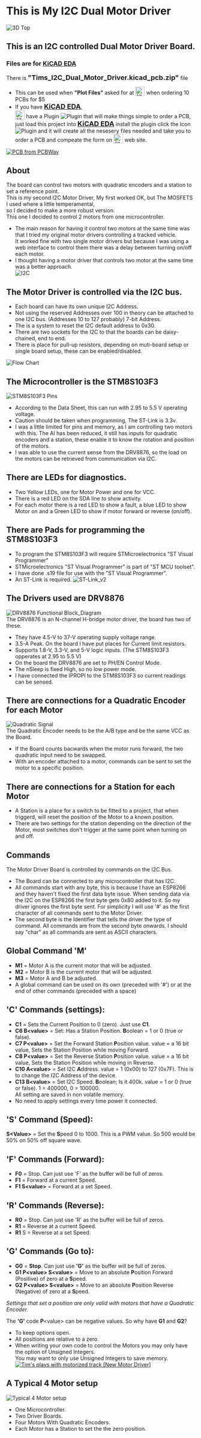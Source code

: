 # This is My I2C Dual Motor Driver  
![3D Top](images/Tims_I2C_Dual_Motor_Driver_3D_Top.png)  
## This is an I2C controlled Dual Motor Driver Board.  
### Files are for [KiCAD EDA](https://www.kicad.org/)  
There is <span style="font-size: large;">**"Tims_I2C_Dual_Motor_Driver.kicad_pcb.zip"**</span> file  
* This can be used when **"Plot Files"** asked for at 
<sub><a href="https://www.pcbway.com/"><img src="images/PCBWay179x50.png" alt="Alt text" height="25" /></a></sub> 
when ordering 10 PCBs for $5  
* If you have <span style="font-size: large;">**[KiCAD EDA](https://www.kicad.org/)**</span>,  
<sub><a href="https://www.pcbway.com/"><img src="images/PCBWay179x50.png" alt="Alt text" height="25" /></a></sub>
have a Plugin ![Plugin](images/PCBWay_Icon.png) that will make things simple to order a PCB,  
just load this project into <span style="font-size: large;">**[KiCAD EDA](https://www.kicad.org/)**</span> install the plugin click the Icon ![Plugin](images/PCBWay_Icon.png) and it will create all the nesesery files needed and take you to order a PCB 
and compeate the form on 
<sub><a href="https://www.pcbway.com/"><img src="images/PCBWay179x50.png" alt="Alt text" height="25" /></a></sub> 
web site.  
  
<a href="https://www.pcbway.com/project/shareproject/Tim_s_I2C_Dual_Motor_Driver_4f620b08.html"><img src="https://www.pcbway.com/project/img/images/frompcbway-1220.png" alt="PCB from PCBWay" /></a>
## About  
The board can control two motors with quadratic encoders and a station to set a reference point.  
This is my second I2C Motor Driver, My first worked OK, but The MOSFETS I used where a little temperamental,  
so I decided to make a more robust version.  
This one I decided to control 2 motors from one microcontroller.  
* The main reason for having it control two motors at the same time was that I tried my original motor drivers controlling a tracked vehicle.  
It worked fine with two single motor drivers  but because I was using a web interface to control them there was a delay between turning on/off each motor.  
* I thought having a motor driver that controls two motor at the same time was a better approach.  
![I2C](images/Tims_I2C_Dual_Motor_Driver_I2C.png)  
## The Motor Driver is controlled via the I2C bus.  
* Each board can have its own unique I2C Address.  
* Not using the reserved Addresses over 100 in theory can be attached to one I2C bus. (Addresses 10 to 127 probably) 7-bit Address.  
* The is a system to reset the I2C default address to 0x30.  
* There are two sockets for the I2C to that the boards can be daisy-chained, end to end.  
* There is place for pull-up resistors, depending on muti-board setup or single board setup, these can be enabled/disabled.  
  
![Flow Chart](images/Tims_I2C_Dual_Motor_Driver_FlowChart.png)  
## The Microcontroller is the STM8S103F3
![STM8S103F3 Pins](images/Tims_I2C_Dual_Motor_Driver_STM8S103F3_Pins.png)  
* According to the Data Sheet, this can run with 2.95 to 5.5 V operating voltage.  
* Caution should be taken when programming, The ST-Link is 3.3v.  
* I was a little limited for pins and memory, as I am controlling two motors with this. The AI has been reduced, it still has inputs for quadratic encoders and a station, these enable it to know the rotation and position of the motors.  
* I was able to use the current sense from the DRV8876, so the load on the motors can be retrieved from communication via I2C.  
## There are LEDs for diagnostics.  
* Two Yellow LEDs, one for Motor Power and one for VCC.  
* There is a red LED on the SDA line to show activity.  
* For each motor there is a red LED to show a fault, a blue LED to show Motor on and a Green LED to show if motor forward or reverse (on/off).  
## There are Pads for programming the STM8S103F3
* To program the STM8S103F3 will require STMicroelectronics "ST Visual Programmer"  
* STMicroelectronics "ST Visual Programmer" is part of "ST MCU toolset".  
* I have done .s19 file for use with the "ST Visual Programmer".  
* An ST-Link is required.
![ST-Link_v2](images/ST-Link_v2.png)  
## The Drivers used are DRV8876
![DRV8876 Functional Block_Diagram](images/DRV8876_Functional_Block_Diagram.png)  
The DRV8876 is an N-channel H-bridge motor driver, the board has two of these.  
* They have 4.5-V to 37-V operating supply voltage range.  
* 3.5-A Peak. On the board I have put places for Current limit resistors.  
* Supports 1.8-V, 3.3-V, and 5-V logic inputs. (The STM8S103F3 opperates at 2.95 to 5.5 V)  
* On the board the DRV8876 are set to PH/EN Control Mode.  
* The nSleep is fixed High, so no low power mode.  
* I have connected the IPROPI to the STM8S103F3 so current readings can be sensed.  
## There are connections for a Quadratic Encoder for each Motor  
![Quadratic Signal](images/Oscilloscope.png)  
The Quadratic Encoder needs to be the A/B type and be the same VCC as the Board.  
* If the Board counts bacwards when the motor runs forward, the two quadratic input need to be swapped.  
* With an encoder attached to a motor, commands can be sent to set the motor to a specific position.  
## There are connections for a Station for each Motor  
* A Station is a place for a switch to be fitted to a project, that when triggerd, will reset the position of the Motor to a known position.  
* There are two settings for the station depending on the direction of the Motor, most switches don't trigger at the same point when turning on and off.  
## Commands  
The Motor Driver Board is controlled by commands on the I2C Bus.  
* The Board can be connected to any microcontroller that has I2C.  
* All commands start with any byte, this is because I have an ESP8266 and they haven't fixed the first data byte issue. When sending data via the I2C on the ESP8266 the first byte gets 0x80 added to it. So my driver ignores the first byte sent. For simplicity I will use '#' as the first character of all commands sent to the Motor Driver.  
* The second byte is the Identifier that tells the driver the type of command. All commands are from the second byte onwards. I should say "char" as all commands are sent as ASCII characters.  
## Global Command 'M'  
* **M1** = Motor A is the current motor that will be adjusted.  
* **M2** = Motor B is the current motor that will be adjusted.  
* **M3** = Motor A and B be adjusted.  
* A global command can be used on its own (preceded with '#') or at the end of other commands (preceded with a space)  
## 'C' Commands (settings):
* **C1** = Sets the Current Position to 0 (zero). Just use **C1**.  
* **C6 B\<value>** = Set: Has a Station Position. **B**oolean = 1 or 0 (true or false).  
* **C7 P\<value>** = Set the Forward Station **P**osition value. value = a 16 bit value, Sets the Station Position while moving Forward.  
* **C8 P\<value>** = Set the Reverse Station **P**osition value. value = a 16 bit value, Sets the Station Position while moving in Reverse.  
* **C10 A\<value>** = Set I2C **A**ddress. value = 1 (0x00) to 127 (0x7F). This is to change the I2C Address of the device.  
* **C13 B\<value>** = Set I2C Speed. **B**oolean; Is it 400k. value = 1 or 0 (true or false). 1 = 400000, 0 = 100000.  
All setting are saved in non volatile memory.  
* No need to apply settings every time power it connected.  
## 'S' Command (Speed):
**S\<Value>** = Set the **S**peed 0 to 1000. This is a PWM value. So 500 would be 50% on 50% off square wave.  
## 'F' Commands (Forward):
* **F0** = Stop. Can just use 'F' as the buffer will be full of zeros.  
* **F1** = Forward at a current Speed.  
* **F1 S\<value>** = Forward at a set Speed.  
## 'R' Commands (Reverse):  
* **R0** = Stop. Can just use 'R' as the buffer will be full of zeros.  
* **R1** = Reverse at a current Speed.  
* **R1** S<value> = Reverse at a set Speed.  
## 'G' Commands (Go to):
* **G0** = **Stop**. Can just use **'G'** as the buffer will be full of zeros.  
* **G1 P\<value> S\<value>** = Move to an absolute **P**osition Forward (Positive) of zero at a **S**peed.  
* **G2 P\<value> S\<value>** = Move to an absolute **P**osition Reverse (Negative) of zero at a **S**peed.  
  
*Settings that set a position are only valid with motors that have a Quadratic Encoder.*  
  
The **'G'** code **P**\<value> can be negative values. So why have **G1** and **G2**?  
* To keep options open.  
* All positions are relative to a zero.  
* When writing your own code to control the Motors you may only have the option of Unsigned Integers.  
You may want to only use Unsigned Integers to save memory.  
[![Tim's plays with motorized track \[New Motor Driver\]](https://img.youtube.com/watch?v=bSmED1MQUrw)](https://www.youtube.com/watch?v=bSmED1MQUrw)  
## A Typical 4 Motor setup  
![Typical 4 Motor setup](images/Tims_I2C_Dual_Motor_Driver_bb.png)  
* One Microcontroller.  
* Two Driver Boards.  
* Four Motors With Quadratic Encoders.  
* Each Motor has a Station to set the the zero position.  
  

